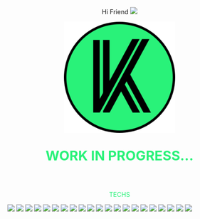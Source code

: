 <p align="center">
  Hi Friend
  <img src="https://user-images.githubusercontent.com/42378118/110234147-e3259600-7f4e-11eb-95be-0c4047144dea.gif" width="30">
</p>  

<p align="center">
  <img src="./logo2.svg" width="250px" style="fill:#29f279;">
</p>  
 

<p style="color:#29f279;font-weight:700;font-size:30px" align="center">
    WORK IN PROGRESS...
</p>

&nbsp;  

<p style="color:#29f279;font-size:315x" align="center">
  TECHS
</p>

<p>
  <img src="https://img.shields.io/badge/JavaScript-f0db4f?style=for-the-badge&logo=javascript&logoColor=black" />
  <img src="https://img.shields.io/badge/Node.js-339933?style=for-the-badge&logo=nodedotjs&logoColor=white" />
  <img src="https://img.shields.io/badge/Vue.js-35495E?style=for-the-badge&logo=vuedotjs&logoColor=4FC08D" />
  <img src="https://img.shields.io/badge/HTML5-e44d25?style=for-the-badge&logo=html5&logoColor=white" />
  <img src="https://img.shields.io/badge/css3-264ce4?style=for-the-badge&logo=css3&logoColor=white" />
  <img src="https://img.shields.io/badge/python-3471a1?style=for-the-badge&logo=python&logoColor=fdd03d" />
  <img src="https://img.shields.io/badge/jQuery-0769AD?style=for-the-badge&logo=jquery&logoColor=white" />
  <img src="https://img.shields.io/badge/Django-092E20?style=for-the-badge&logo=django&logoColor=white" />
  <img src="https://img.shields.io/badge/Flask-000000?style=for-the-badge&logo=flask&logoColor=white" />
  <img src="https://img.shields.io/badge/WordPress-00C58E?style=for-the-badge&logo=wordpress&logoColor=white" />
  <img src="https://img.shields.io/badge/Nuxt.js-00C58E?style=for-the-badge&logo=nuxtdotjs&logoColor=white" />
  <img src="https://img.shields.io/badge/Express.js-828282?style=for-the-badge&logo=express&logoColor=white" />
  <img src="https://img.shields.io/badge/Postgres-336792?style=for-the-badge&logo=postgresql&logoColor=white" />
  <img src="https://img.shields.io/badge/MongoDB-021e2c?style=for-the-badge&logo=mongoDB&logoColor=white" />
  <img src="https://img.shields.io/badge/AWS Amplify-fc9901?style=for-the-badge&logo=awsamplify&logoColor=white" />
  <img src="https://img.shields.io/badge/Serverless-fb5750?style=for-the-badge&logo=serverless&logoColor=white" />
  <img src="https://img.shields.io/badge/AWS Lambda-fb7e13?style=for-the-badge&logo=awslambda&logoColor=white" />
  <img src="https://img.shields.io/badge/PHP-787cb4?style=for-the-badge&logo=php&logoColor=black" />
  <img src="https://img.shields.io/badge/MySQL-4479A1?style=for-the-badge&logo=mysql&logoColor=white" />
  <img src="https://img.shields.io/badge/Git-f34f28?style=for-the-badge&logo=git&logoColor=white" />
  <img src="https://img.shields.io/badge/Github-f34f28?style=for-the-badge&logo=github&logoColor=black" />
  
</p>
<!--
**kdjordan/kdjordan** is a ✨ _special_ ✨ repository because its `README.md` (this file) appears on your GitHub profile.

Here are some ideas to get you started:

- 🔭 I’m currently working on ...
- 🌱 I’m currently learning ...
- 👯 I’m looking to collaborate on ...
- 🤔 I’m looking for help with ...
- 💬 Ask me about ...
- 📫 How to reach me: ...
- 😄 Pronouns: ...
- ⚡ Fun fact: ...
-->
